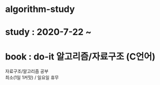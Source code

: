 # algorithm-study
# study : 2020-7-22 ~ 
# book : do-it 알고리즘/자료구조 (C언어)
자료구조/알고리즘 공부  
최소(1일 1커밋) / 일요일 휴무
